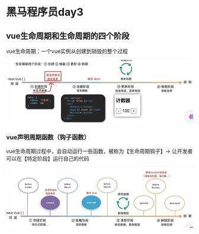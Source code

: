 # 黑马程序员day3

## vue生命周期和生命周期的四个阶段

vue生命周期：一个vue实例从创建到销毁的整个过程

![Alt text](image-24.png)

### vue声明周期函数（钩子函数）
vue生命周期过程中，会自动运行一些函数，被称为【生命周期钩子】-> 让开发者可以在【特定阶段】运行自己的代码

![Alt text](image-26.png)














